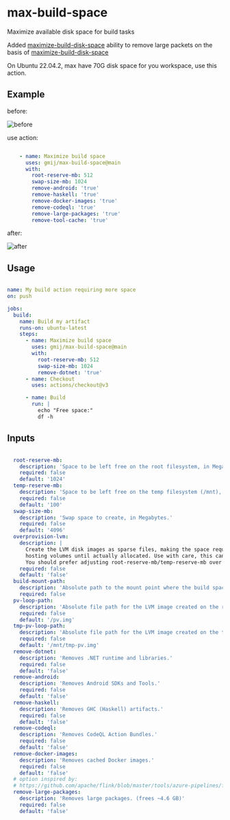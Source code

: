 # max-build-space
Maximize available disk space for build tasks


Added [maximize-build-disk-space](https://github.com/jlumbroso/free-disk-space) ability to remove large packets on the basis of [maximize-build-disk-space](https://github.com/easimon/maximize-build-space)

On Ubuntu 22.04.2, max have 70G disk space for you workspace, use this action.


## Example

before:

![before](https://github.com/gmij/max-build-space/assets/22893579/0a554dfa-7b4d-48f8-961d-98e10a6a73b2?raw=true)


use action:

``` yml

    - name: Maximize build space
      uses: gmij/max-build-space@main
      with:
        root-reserve-mb: 512
        swap-size-mb: 1024
        remove-android: 'true'
        remove-haskell: 'true'
        remove-docker-images: 'true'
        remove-codeql: 'true'
        remove-large-packages: 'true'
        remove-tool-cache: 'true'

```
after:

![after](https://github.com/gmij/max-build-space/assets/22893579/615c296c-546d-4ffe-9aaa-fb2a4a38c031)





## Usage
``` yml

name: My build action requiring more space
on: push

jobs:
  build:
    name: Build my artifact
    runs-on: ubuntu-latest
    steps:
      - name: Maximize build space
        uses: gmij/max-build-space@main
        with:
          root-reserve-mb: 512
          swap-size-mb: 1024
          remove-dotnet: 'true'
      - name: Checkout
        uses: actions/checkout@v3

      - name: Build
        run: |
          echo "Free space:"
          df -h

```

## Inputs

``` yml

  root-reserve-mb:
    description: 'Space to be left free on the root filesystem, in Megabytes.'
    required: false
    default: '1024'
  temp-reserve-mb:
    description: 'Space to be left free on the temp filesystem (/mnt), in Megabytes.'
    required: false
    default: '100'
  swap-size-mb:
    description: 'Swap space to create, in Megabytes.'
    required: false
    default: '4096'
  overprovision-lvm:
    description: |
      Create the LVM disk images as sparse files, making the space required for the LVM image files *appear* unused on the
      hosting volumes until actually allocated. Use with care, this can lead to surprising out-of-disk-space situations.
      You should prefer adjusting root-reserve-mb/temp-reserve-mb over using this option.
    required: false
    default: 'false'
  build-mount-path:
    description: 'Absolute path to the mount point where the build space will be available, defaults to $GITHUB_WORKSPACE if unset.'
    required: false
  pv-loop-path:
    description: 'Absolute file path for the LVM image created on the root filesystem, the default is usually fine.'
    required: false
    default: '/pv.img'
  tmp-pv-loop-path:
    description: 'Absolute file path for the LVM image created on the temp filesystem, the default is usually fine. Must reside on /mnt'
    required: false
    default: '/mnt/tmp-pv.img'
  remove-dotnet:
    description: 'Removes .NET runtime and libraries.'
    required: false
    default: 'false'
  remove-android:
    description: 'Removes Android SDKs and Tools.'
    required: false
    default: 'false'
  remove-haskell:
    description: 'Removes GHC (Haskell) artifacts.'
    required: false
    default: 'false'
  remove-codeql:
    description: 'Removes CodeQL Action Bundles.'
    required: false
    default: 'false'
  remove-docker-images:
    description: 'Removes cached Docker images.'
    required: false
    default: 'false'
  # option inspired by:
  # https://github.com/apache/flink/blob/master/tools/azure-pipelines/free_disk_space.sh    
  remove-large-packages:
    description: 'Removes large packages. (frees ~4.6 GB)'
    required: false
    default: 'false'

```
